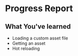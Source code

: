 # Progress Report

## What You've learned

* Loading a custom asset file
* Getting an asset
* Hot reloading
